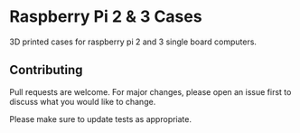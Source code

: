 # Raspberry Pi 2 & 3 Cases

3D printed cases for raspberry pi 2 and 3 single board computers.

## Contributing
Pull requests are welcome. For major changes, please open an issue first to discuss what you would like to change.

Please make sure to update tests as appropriate.
